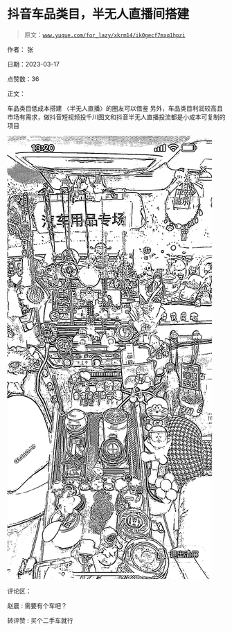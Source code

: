 # 抖音车品类目，半无人直播间搭建

> 原文：[`www.yuque.com/for_lazy/xkrm14/ik0gecf7mxq1hpzi`](https://www.yuque.com/for_lazy/xkrm14/ik0gecf7mxq1hpzi)

作者： 张

日期：2023-03-17

点赞数：36

正文：

车品类目低成本搭建 〈半无人直播〉的圈友可以借鉴 另外，车品类目利润较高且市场有需求，做抖音短视频投千川图文和抖音半无人直播投流都是小成本可复制的项目

![](img/f1e9deb36b4f8ef162562df23b9756d5.png)

评论区：

赵晨 : 需要有个车吧？

转评赞 : 买个二手车就行



